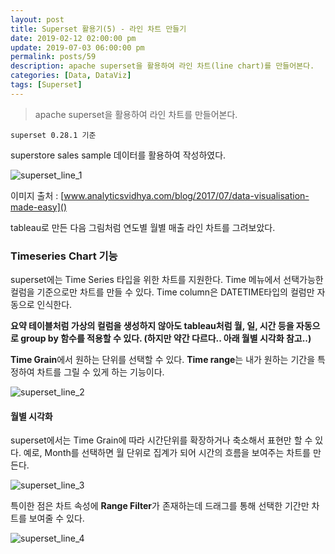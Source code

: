 ```yaml
---
layout: post
title: Superset 활용기(5) - 라인 차트 만들기
date: 2019-02-12 02:00:00 pm
update: 2019-07-03 06:00:00 pm
permalink: posts/59
description: apache superset을 활용하여 라인 차트(line chart)를 만들어본다.
categories: [Data, DataViz]
tags: [Superset]
---
```


> apache superset을 활용하여 라인 차트를 만들어본다.

    superset 0.28.1 기준

superstore sales sample 데이터를 활용하여 작성하였다.

![superset_line_1]({{site.baseurl}}/assets/img/viz/superset_line_1.jpg)

이미지 출처 : [www.analyticsvidhya.com/blog/2017/07/data-visualisation-made-easy]()

tableau로 만든 다음 그림처럼 연도별 월별 매출 라인 차트를 그려보았다.

### Timeseries Chart 기능

superset에는 Time Series 타입을 위한 차트를 지원한다. Time 메뉴에서 선택가능한 컬럼을 기준으로만 차트를 만들 수 있다. Time column은 DATETIME타입의 컬럼만 자동으로 인식한다.

**요약 테이블처럼 가상의 컬럼을 생성하지 않아도 tableau처럼 월, 일, 시간 등을 자동으로 group by 함수를 적용할 수 있다. (하지만 약간 다르다.. 아래 월별 시각화 참고..)**

**Time Grain**에서 원하는 단위를 선택할 수 있다. **Time range**는 내가 원하는 기간을 특정하여 차트를 그릴 수 있게 하는 기능이다.

![superset_line_2]({{site.baseurl}}/assets/img/viz/superset_line_2.jpg)

#### 월별 시각화

superset에서는 Time Grain에 따라 시간단위를 확장하거나 축소해서 표현만 할 수 있다. 예로, Month를 선택하면 월 단위로 집계가 되어 시간의 흐름을 보여주는 차트를 만든다. 

![superset_line_3]({{site.baseurl}}/assets/img/viz/superset_line_3.jpg)

특이한 점은 차트 속성에 **Range Filter**가 존재하는데 드래그를 통해 선택한 기간만 차트를 보여줄 수 있다.

![superset_line_4]({{site.baseurl}}/assets/img/viz/superset_line_4.jpg)

